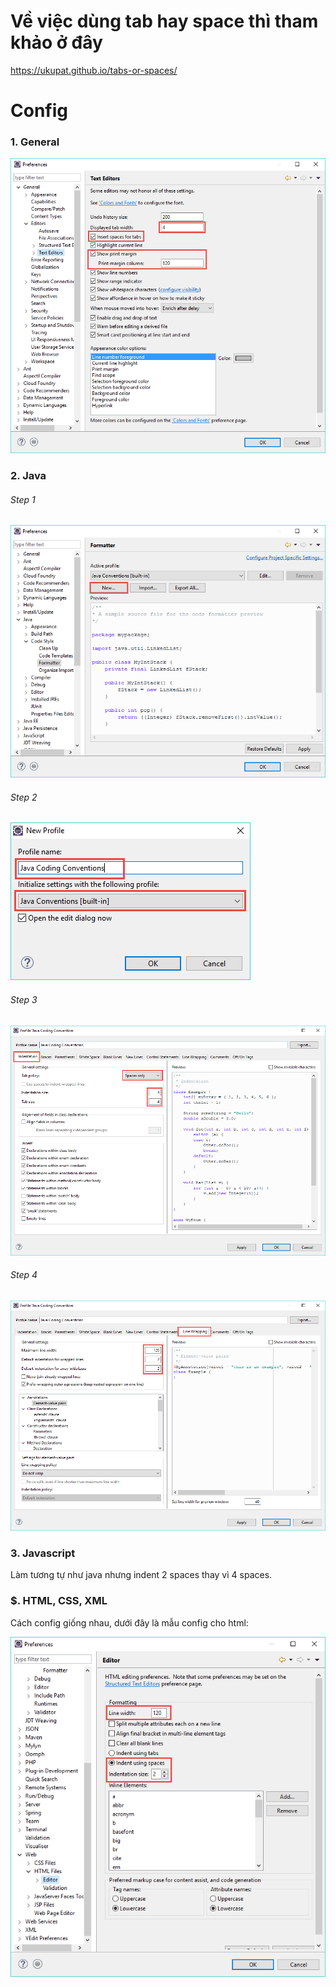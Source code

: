 # Về việc dùng tab hay space thì tham khảo ở đây

https://ukupat.github.io/tabs-or-spaces/

# Config

### 1. General

![config-indent-in-eclipse](/images/config-indent-in-eclipse.png)

### 2. Java

###### Step 1
![config-indent-in-eclipse-java-1](/images/config-indent-in-eclipse-java-1.png)

###### Step 2
![config-indent-in-eclipse-java-2](/images/config-indent-in-eclipse-java-2.png)

###### Step 3
![config-indent-in-eclipse-java-3](/images/config-indent-in-eclipse-java-3.png)

###### Step 4
![config-indent-in-eclipse-java-4](/images/config-indent-in-eclipse-java-4.png)

### 3. Javascript

Làm tương tự như java nhưng indent 2 spaces thay vì 4 spaces.

### $. HTML, CSS, XML

Cách config giống nhau, dưới đây là mẫu config cho html:

![config-indent-in-eclipse-html](/images/config-indent-in-eclipse-html.png)
